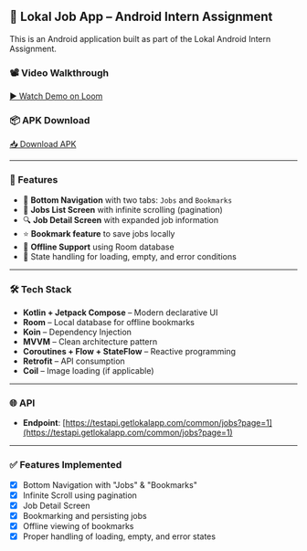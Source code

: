 ## 📱 Lokal Job App – Android Intern Assignment

This is an Android application built as part of the Lokal Android Intern Assignment.

### 📽️ Video Walkthrough
[▶️ Watch Demo on Loom](https://www.loom.com/share/9c0f6c82869044bc99fcb6342344d950?sid=a5699da5-6538-4706-b870-e74d404d4f81)

### 📦 APK Download
[📥 Download APK](https://drive.google.com/file/d/1y5vCft45667cqamkz6q9l9dTjIN3eE5h/view?usp=sharing)

---

### 🚀 Features

- 🧭 **Bottom Navigation** with two tabs: `Jobs` and `Bookmarks`
- 📄 **Jobs List Screen** with infinite scrolling (pagination)
- 🔍 **Job Detail Screen** with expanded job information
- ⭐ **Bookmark feature** to save jobs locally
- 📴 **Offline Support** using Room database
- 🔄 State handling for loading, empty, and error conditions

---

### 🛠️ Tech Stack

- **Kotlin + Jetpack Compose** – Modern declarative UI
- **Room** – Local database for offline bookmarks
- **Koin** – Dependency Injection
- **MVVM** – Clean architecture pattern
- **Coroutines + Flow + StateFlow** – Reactive programming
- **Retrofit** – API consumption
- **Coil** – Image loading (if applicable)

---

### 🌐 API

- **Endpoint**: [https://testapi.getlokalapp.com/common/jobs?page=1](https://testapi.getlokalapp.com/common/jobs?page=1)

---

### ✅ Features Implemented

- [x] Bottom Navigation with "Jobs" & "Bookmarks"
- [x] Infinite Scroll using pagination
- [x] Job Detail Screen
- [x] Bookmarking and persisting jobs
- [x] Offline viewing of bookmarks
- [x] Proper handling of loading, empty, and error states
